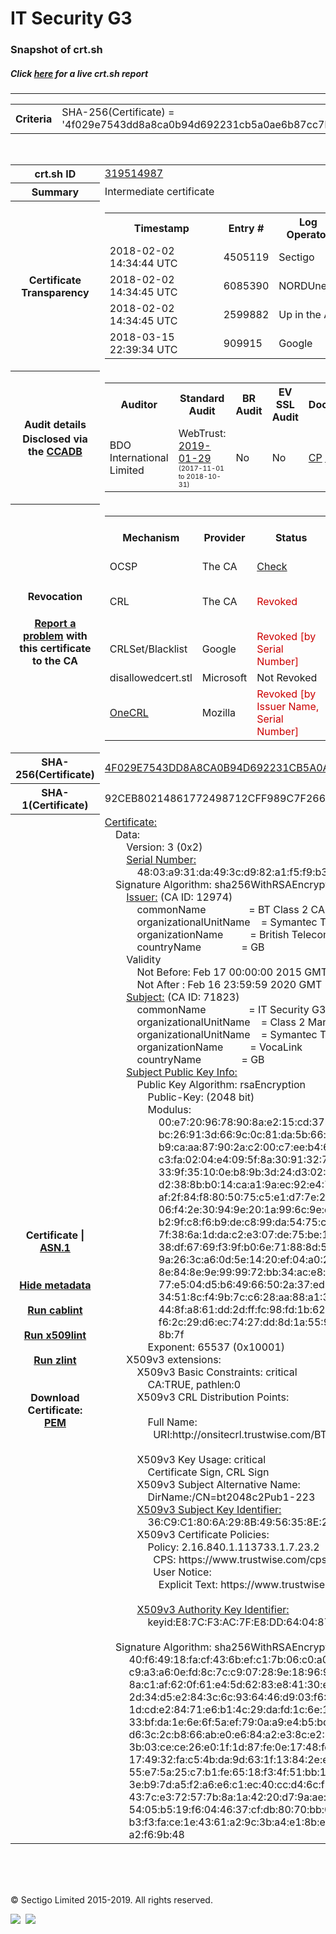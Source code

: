 # IT Security G3
### Snapshot of crt.sh
##### Click [here](https://crt.sh/?q=4F029E7543DD8A8CA0B94D692231CB5A0AE6B87CC7BAA156DE507FEB1542FDCE) for a live crt.sh report

---
<!DOCTYPE HTML PUBLIC "-//W3C//DTD HTML 4.0 Transitional//EN">
<HTML>

<BODY>

<TABLE>
  <TR>
    <TH class="outer">Criteria</TH>
    <TD class="outer">SHA-256(Certificate) = '4f029e7543dd8a8ca0b94d692231cb5a0ae6b87cc7baa156de507feb1542fdce'</TD>
  </TR>
</TABLE>
<BR>
<TABLE>
  <TR>
    <TH class="outer">crt.sh ID</TH>
    <TD class="outer"><A href="?id=319514987">319514987</A></TD>
  </TR>
  <TR>
    <TH class="outer">Summary</TH>
    <TD class="outer">Intermediate certificate</TD>
  </TR>
  <TR>
    <TH class="outer">Certificate<BR>Transparency</TH>
    <TD class="outer">
<TABLE class="options" style="margin-left:0px">
  <TR>
    <TH>Timestamp</TH>
    <TH>Entry #</TH>
    <TH>Log Operator</TH>
    <TH>Log URL</TH>
  </TR>
  <TR>
    <TD>2018-02-02&nbsp; <FONT class="small">14:34:44 UTC</FONT></TD>
    <TD>4505119</TD>
    <TD>Sectigo</TD>
    <TD>https://dodo.ct.comodo.com</TD>
  </TR>
  <TR>
    <TD>2018-02-02&nbsp; <FONT class="small">14:34:45 UTC</FONT></TD>
    <TD>6085390</TD>
    <TD>NORDUnet</TD>
    <TD>https://plausible.ct.nordu.net</TD>
  </TR>
  <TR>
    <TD>2018-02-02&nbsp; <FONT class="small">14:34:45 UTC</FONT></TD>
    <TD>2599882</TD>
    <TD>Up in the Air</TD>
    <TD>https://ct.filippo.io/behindthesofa</TD>
  </TR>
  <TR>
    <TD>2018-03-15&nbsp; <FONT class="small">22:39:34 UTC</FONT></TD>
    <TD>909915</TD>
    <TD>Google</TD>
    <TD>https://ct.googleapis.com/logs/argon2020</TD>
  </TR>
</TABLE>
    </TD>
  </TR>
  <TR>
    <TH class="outer">Audit details<BR>
      <DIV class="small" style="padding-top:3px">Disclosed via the
        <A href="//ccadb-public.secure.force.com/mozilla/PublicAllIntermediateCerts" target="_blank">CCADB</A></DIV>
    </TH>
    <TD class="outer">
<TABLE class="options" style="margin-left:0px">
  <TR>
    <TH>Auditor</TH>
    <TH>Standard Audit</TH>
    <TH>BR Audit</TH>
    <TH>EV SSL Audit</TH>
    <TH>Documents</TH>
    <TH>CCADB</TH>
    <TH>Root Owner / Certificate</TH>
  </TR>
  <TR>
    <TD style="vertical-align:middle">BDO International Limited</TD>
    <TD>WebTrust:
      <A href="https://www.cpacanada.ca/generichandlers/CPACHandler.ashx?attachmentid=224491" target="_blank">2019-01-29</A>
      <BR><FONT style="font-size:8pt">(2017-11-01 to 2018-10-31)</FONT></TD>
    <TD>No    <TD>No    <TD>
      <A href="https://www.websecurity.symantec.com/content/dam/websitesecurity/digitalassets/desktop/pdfs/repository/STN_CP.pdf" target="blank">CP</A>
      <A href="https://www.websecurity.symantec.com/content/dam/websitesecurity/digitalassets/desktop/pdfs/repository/STN%20CPS%20v3.10.pdf" target="blank">CPS</A>
    </TD>
    <TD><A href="//ccadb.force.com/0011J00001DZ0LiQAL" target="_blank">0011J00001DZ0LiQAL</A></TD>
    <TD><A href="/?id=68409">DigiCert</A></TD>
  </TR>
</TABLE>
    </TD>
  </TR>
  <TR>
    <TH class="outer">Revocation<BR><BR>
      <DIV class="small" style="padding-top:3px"><A href="?id=319514987&opt=problemreporting">Report a problem</A> with<BR>this certificate to the CA</DIV></TH>
    <TD class="outer">
      <TABLE class="options" style="margin-left:0px">
        <TR>
          <TH>Mechanism</TH>
          <TH>Provider</TH>
          <TH>Status</TH>
          <TH>Revocation Date</TH>
          <TH>Last Observed in CRL</TH>
          <TH>Last Checked <SPAN style="color:#CC0000;vertical-align:middle;font-size:70%;font-weight:normal">(Error)</SPAN></TH>
        </TR>
        <TR>
          <TD>OCSP</TD>
          <TD>The CA</TD>
          <TD><A href="?id=319514987&opt=ocsp">Check</A></TD>
          <TD><SPAN style="color:#888888">?</SPAN></TD>
          <TD><SPAN style="color:#888888">n/a</SPAN></TD>
          <TD><SPAN style="color:#888888">?</SPAN></TD>
        </TR>
        <TR>
          <TD>CRL</TD>
          <TD>The CA</TD>
          <TD><SPAN style="color:#CC0000">Revoked</SPAN></TD><TD>2019-04-30&nbsp; <FONT class="small">17:05:06 UTC</FONT></TD><TD>2019-05-08&nbsp; <FONT class="small">17:18:52 UTC</FONT></TD><TD>2019-12-04&nbsp; <FONT class="small">20:05:08 UTC</FONT></TD>
        </TR>
        <TR>
          <TD>CRLSet/Blacklist</TD>
          <TD>Google</TD>
          <TD><SPAN style="color:#CC0000">Revoked [by Serial Number]</SPAN></TD>
          <TD><SPAN style="color:#888888">n/a</SPAN></TD>
          <TD><SPAN style="color:#888888">n/a</SPAN></TD>
          <TD><SPAN style="color:#888888">n/a</SPAN></TD>
        </TR>
        <TR>
          <TD>disallowedcert.stl</TD>
          <TD>Microsoft</TD>
          <TD>Not Revoked</TD>
          <TD><SPAN style="color:#888888">n/a</SPAN></TD>
          <TD><SPAN style="color:#888888">n/a</SPAN></TD>
          <TD><SPAN style="color:#888888">n/a</SPAN></TD>
        </TR>
        <TR>
          <TD><A href="/mozilla-onecrl" target="_blank">OneCRL</A></TD>
          <TD>Mozilla</TD>
          <TD><SPAN style="color:#CC0000">Revoked [by Issuer Name, Serial Number]</SPAN></TD><TD><SPAN style="color:#888888">Unknown</SPAN></TD>
          <TD><SPAN style="color:#888888">n/a</SPAN></TD>
          <TD><SPAN style="color:#888888">n/a</SPAN></TD>
        </TR>
      </TABLE>
    </TD>
  </TR>
  <TR>
    <TH class="outer">SHA-256(Certificate)</TH>
    <TD class="outer"><A href="//censys.io/certificates/4f029e7543dd8a8ca0b94d692231cb5a0ae6b87cc7baa156de507feb1542fdce">4F029E7543DD8A8CA0B94D692231CB5A0AE6B87CC7BAA156DE507FEB1542FDCE</A></TD>
  </TR>
  <TR>
    <TH class="outer">SHA-1(Certificate)</TH>
    <TD class="outer">92CEB80214861772498712CFF989C7F266029B88</TD>
  </TR>
  <TR>
    <TH class="outer">Certificate | <A href="?asn1=319514987">ASN.1</A>
      <SPAN class="small"><BR>
      <BR><BR><A href="?id=319514987&opt=nometadata">Hide metadata</A>
      <BR><BR><A href="?id=319514987&opt=cablint">Run cablint</A>
      <BR><BR><A href="?id=319514987&opt=x509lint">Run x509lint</A>
      <BR><BR><A href="?id=319514987&opt=zlint">Run zlint</A>
      <BR><BR><BR>Download Certificate: <A href="?d=319514987">PEM</A>
      </SPAN>
    </TH>
    <TD class="text"><A href="?d=319514987">Certificate:</A><BR>&nbsp;&nbsp;&nbsp;&nbsp;Data:<BR>&nbsp;&nbsp;&nbsp;&nbsp;&nbsp;&nbsp;&nbsp;&nbsp;Version:&nbsp;3&nbsp;(0x2)<BR>&nbsp;&nbsp;&nbsp;&nbsp;&nbsp;&nbsp;&nbsp;&nbsp;<A href="?serial=4803a931da493cd982a1f5f9b30679a1">Serial&nbsp;Number:</A><BR>&nbsp;&nbsp;&nbsp;&nbsp;&nbsp;&nbsp;&nbsp;&nbsp;&nbsp;&nbsp;&nbsp;&nbsp;48:03:a9:31:da:49:3c:d9:82:a1:f5:f9:b3:06:79:a1<BR>&nbsp;&nbsp;&nbsp;&nbsp;Signature&nbsp;Algorithm:&nbsp;sha256WithRSAEncryption<BR>&nbsp;&nbsp;&nbsp;&nbsp;&nbsp;&nbsp;&nbsp;&nbsp;<A href="?caid=12974">Issuer:</A> <SPAN class="small">(CA ID: 12974)</SPAN><BR>&nbsp;&nbsp;&nbsp;&nbsp;&nbsp;&nbsp;&nbsp;&nbsp;&nbsp;&nbsp;&nbsp;&nbsp;commonName&nbsp;&nbsp;&nbsp;&nbsp;&nbsp;&nbsp;&nbsp;&nbsp;&nbsp;&nbsp;&nbsp;&nbsp;&nbsp;&nbsp;&nbsp;&nbsp;=&nbsp;BT&nbsp;Class&nbsp;2&nbsp;CA&nbsp;-&nbsp;G3<BR>&nbsp;&nbsp;&nbsp;&nbsp;&nbsp;&nbsp;&nbsp;&nbsp;&nbsp;&nbsp;&nbsp;&nbsp;organizationalUnitName&nbsp;&nbsp;&nbsp;&nbsp;=&nbsp;Symantec&nbsp;Trust&nbsp;Network<BR>&nbsp;&nbsp;&nbsp;&nbsp;&nbsp;&nbsp;&nbsp;&nbsp;&nbsp;&nbsp;&nbsp;&nbsp;organizationName&nbsp;&nbsp;&nbsp;&nbsp;&nbsp;&nbsp;&nbsp;&nbsp;&nbsp;&nbsp;=&nbsp;British&nbsp;Telecommunications&nbsp;plc<BR>&nbsp;&nbsp;&nbsp;&nbsp;&nbsp;&nbsp;&nbsp;&nbsp;&nbsp;&nbsp;&nbsp;&nbsp;countryName&nbsp;&nbsp;&nbsp;&nbsp;&nbsp;&nbsp;&nbsp;&nbsp;&nbsp;&nbsp;&nbsp;&nbsp;&nbsp;&nbsp;&nbsp;=&nbsp;GB<BR>&nbsp;&nbsp;&nbsp;&nbsp;&nbsp;&nbsp;&nbsp;&nbsp;Validity<BR>&nbsp;&nbsp;&nbsp;&nbsp;&nbsp;&nbsp;&nbsp;&nbsp;&nbsp;&nbsp;&nbsp;&nbsp;Not&nbsp;Before:&nbsp;Feb&nbsp;17&nbsp;00:00:00&nbsp;2015&nbsp;GMT<BR>&nbsp;&nbsp;&nbsp;&nbsp;&nbsp;&nbsp;&nbsp;&nbsp;&nbsp;&nbsp;&nbsp;&nbsp;Not&nbsp;After&nbsp;:&nbsp;Feb&nbsp;16&nbsp;23:59:59&nbsp;2020&nbsp;GMT<BR>&nbsp;&nbsp;&nbsp;&nbsp;&nbsp;&nbsp;&nbsp;&nbsp;<A href="?caid=71823">Subject:</A> <SPAN class="small">(CA ID: 71823)</SPAN><BR>&nbsp;&nbsp;&nbsp;&nbsp;&nbsp;&nbsp;&nbsp;&nbsp;&nbsp;&nbsp;&nbsp;&nbsp;commonName&nbsp;&nbsp;&nbsp;&nbsp;&nbsp;&nbsp;&nbsp;&nbsp;&nbsp;&nbsp;&nbsp;&nbsp;&nbsp;&nbsp;&nbsp;&nbsp;=&nbsp;IT&nbsp;Security&nbsp;G3<BR>&nbsp;&nbsp;&nbsp;&nbsp;&nbsp;&nbsp;&nbsp;&nbsp;&nbsp;&nbsp;&nbsp;&nbsp;organizationalUnitName&nbsp;&nbsp;&nbsp;&nbsp;=&nbsp;Class&nbsp;2&nbsp;Managed&nbsp;PKI&nbsp;Individual&nbsp;Subscriber&nbsp;CA<BR>&nbsp;&nbsp;&nbsp;&nbsp;&nbsp;&nbsp;&nbsp;&nbsp;&nbsp;&nbsp;&nbsp;&nbsp;organizationalUnitName&nbsp;&nbsp;&nbsp;&nbsp;=&nbsp;Symantec&nbsp;Trust&nbsp;Network<BR>&nbsp;&nbsp;&nbsp;&nbsp;&nbsp;&nbsp;&nbsp;&nbsp;&nbsp;&nbsp;&nbsp;&nbsp;organizationName&nbsp;&nbsp;&nbsp;&nbsp;&nbsp;&nbsp;&nbsp;&nbsp;&nbsp;&nbsp;=&nbsp;VocaLink<BR>&nbsp;&nbsp;&nbsp;&nbsp;&nbsp;&nbsp;&nbsp;&nbsp;&nbsp;&nbsp;&nbsp;&nbsp;countryName&nbsp;&nbsp;&nbsp;&nbsp;&nbsp;&nbsp;&nbsp;&nbsp;&nbsp;&nbsp;&nbsp;&nbsp;&nbsp;&nbsp;&nbsp;=&nbsp;GB<BR>&nbsp;&nbsp;&nbsp;&nbsp;&nbsp;&nbsp;&nbsp;&nbsp;<A href="?spkisha256=bb273db775eaa9452784ed6a58997ce7fa51251f8ed935203f68181191faf403">Subject&nbsp;Public&nbsp;Key&nbsp;Info:</A><BR>&nbsp;&nbsp;&nbsp;&nbsp;&nbsp;&nbsp;&nbsp;&nbsp;&nbsp;&nbsp;&nbsp;&nbsp;Public&nbsp;Key&nbsp;Algorithm:&nbsp;rsaEncryption<BR>&nbsp;&nbsp;&nbsp;&nbsp;&nbsp;&nbsp;&nbsp;&nbsp;&nbsp;&nbsp;&nbsp;&nbsp;&nbsp;&nbsp;&nbsp;&nbsp;Public-Key:&nbsp;(2048&nbsp;bit)<BR>&nbsp;&nbsp;&nbsp;&nbsp;&nbsp;&nbsp;&nbsp;&nbsp;&nbsp;&nbsp;&nbsp;&nbsp;&nbsp;&nbsp;&nbsp;&nbsp;Modulus:<BR>&nbsp;&nbsp;&nbsp;&nbsp;&nbsp;&nbsp;&nbsp;&nbsp;&nbsp;&nbsp;&nbsp;&nbsp;&nbsp;&nbsp;&nbsp;&nbsp;&nbsp;&nbsp;&nbsp;&nbsp;00:e7:20:96:78:90:8a:e2:15:cd:37:5e:a0:4f:4f:<BR>&nbsp;&nbsp;&nbsp;&nbsp;&nbsp;&nbsp;&nbsp;&nbsp;&nbsp;&nbsp;&nbsp;&nbsp;&nbsp;&nbsp;&nbsp;&nbsp;&nbsp;&nbsp;&nbsp;&nbsp;bc:26:91:3d:66:9c:0c:81:da:5b:66:ee:c6:21:76:<BR>&nbsp;&nbsp;&nbsp;&nbsp;&nbsp;&nbsp;&nbsp;&nbsp;&nbsp;&nbsp;&nbsp;&nbsp;&nbsp;&nbsp;&nbsp;&nbsp;&nbsp;&nbsp;&nbsp;&nbsp;b9:ca:aa:87:90:2a:c2:00:c7:ee:b4:65:38:55:c2:<BR>&nbsp;&nbsp;&nbsp;&nbsp;&nbsp;&nbsp;&nbsp;&nbsp;&nbsp;&nbsp;&nbsp;&nbsp;&nbsp;&nbsp;&nbsp;&nbsp;&nbsp;&nbsp;&nbsp;&nbsp;c3:fa:02:04:e4:09:5f:8a:30:91:32:75:fc:42:ea:<BR>&nbsp;&nbsp;&nbsp;&nbsp;&nbsp;&nbsp;&nbsp;&nbsp;&nbsp;&nbsp;&nbsp;&nbsp;&nbsp;&nbsp;&nbsp;&nbsp;&nbsp;&nbsp;&nbsp;&nbsp;33:9f:35:10:0e:b8:9b:3d:24:d3:02:32:fa:10:1b:<BR>&nbsp;&nbsp;&nbsp;&nbsp;&nbsp;&nbsp;&nbsp;&nbsp;&nbsp;&nbsp;&nbsp;&nbsp;&nbsp;&nbsp;&nbsp;&nbsp;&nbsp;&nbsp;&nbsp;&nbsp;d2:38:8b:b0:14:ca:a1:9a:ec:92:e4:7f:f7:f3:53:<BR>&nbsp;&nbsp;&nbsp;&nbsp;&nbsp;&nbsp;&nbsp;&nbsp;&nbsp;&nbsp;&nbsp;&nbsp;&nbsp;&nbsp;&nbsp;&nbsp;&nbsp;&nbsp;&nbsp;&nbsp;af:2f:84:f8:80:50:75:c5:e1:d7:7e:22:40:6f:c8:<BR>&nbsp;&nbsp;&nbsp;&nbsp;&nbsp;&nbsp;&nbsp;&nbsp;&nbsp;&nbsp;&nbsp;&nbsp;&nbsp;&nbsp;&nbsp;&nbsp;&nbsp;&nbsp;&nbsp;&nbsp;06:f4:2e:30:94:9e:20:1a:99:6c:9e:d1:8e:20:2b:<BR>&nbsp;&nbsp;&nbsp;&nbsp;&nbsp;&nbsp;&nbsp;&nbsp;&nbsp;&nbsp;&nbsp;&nbsp;&nbsp;&nbsp;&nbsp;&nbsp;&nbsp;&nbsp;&nbsp;&nbsp;b2:9f:c8:f6:b9:de:c8:99:da:54:75:c8:b0:87:4b:<BR>&nbsp;&nbsp;&nbsp;&nbsp;&nbsp;&nbsp;&nbsp;&nbsp;&nbsp;&nbsp;&nbsp;&nbsp;&nbsp;&nbsp;&nbsp;&nbsp;&nbsp;&nbsp;&nbsp;&nbsp;7f:38:6a:1d:da:c2:e3:07:de:75:be:19:e6:2d:dd:<BR>&nbsp;&nbsp;&nbsp;&nbsp;&nbsp;&nbsp;&nbsp;&nbsp;&nbsp;&nbsp;&nbsp;&nbsp;&nbsp;&nbsp;&nbsp;&nbsp;&nbsp;&nbsp;&nbsp;&nbsp;38:df:67:69:f3:9f:b0:6e:71:88:8d:5a:9d:2e:24:<BR>&nbsp;&nbsp;&nbsp;&nbsp;&nbsp;&nbsp;&nbsp;&nbsp;&nbsp;&nbsp;&nbsp;&nbsp;&nbsp;&nbsp;&nbsp;&nbsp;&nbsp;&nbsp;&nbsp;&nbsp;9a:26:3c:a6:0d:5e:14:20:ef:04:a0:2c:7a:59:41:<BR>&nbsp;&nbsp;&nbsp;&nbsp;&nbsp;&nbsp;&nbsp;&nbsp;&nbsp;&nbsp;&nbsp;&nbsp;&nbsp;&nbsp;&nbsp;&nbsp;&nbsp;&nbsp;&nbsp;&nbsp;8e:84:8e:9e:99:99:72:bb:34:ac:e8:bf:07:8d:bb:<BR>&nbsp;&nbsp;&nbsp;&nbsp;&nbsp;&nbsp;&nbsp;&nbsp;&nbsp;&nbsp;&nbsp;&nbsp;&nbsp;&nbsp;&nbsp;&nbsp;&nbsp;&nbsp;&nbsp;&nbsp;77:e5:04:d5:b6:49:66:50:2a:37:ed:b7:84:4e:ff:<BR>&nbsp;&nbsp;&nbsp;&nbsp;&nbsp;&nbsp;&nbsp;&nbsp;&nbsp;&nbsp;&nbsp;&nbsp;&nbsp;&nbsp;&nbsp;&nbsp;&nbsp;&nbsp;&nbsp;&nbsp;34:51:8c:f4:9b:7c:c6:28:aa:88:a1:3b:bb:c4:2e:<BR>&nbsp;&nbsp;&nbsp;&nbsp;&nbsp;&nbsp;&nbsp;&nbsp;&nbsp;&nbsp;&nbsp;&nbsp;&nbsp;&nbsp;&nbsp;&nbsp;&nbsp;&nbsp;&nbsp;&nbsp;44:8f:a8:61:dd:2d:ff:fc:98:fd:1b:62:72:c8:ab:<BR>&nbsp;&nbsp;&nbsp;&nbsp;&nbsp;&nbsp;&nbsp;&nbsp;&nbsp;&nbsp;&nbsp;&nbsp;&nbsp;&nbsp;&nbsp;&nbsp;&nbsp;&nbsp;&nbsp;&nbsp;f6:2c:29:d6:ec:74:27:dd:8d:1a:55:9b:40:71:cd:<BR>&nbsp;&nbsp;&nbsp;&nbsp;&nbsp;&nbsp;&nbsp;&nbsp;&nbsp;&nbsp;&nbsp;&nbsp;&nbsp;&nbsp;&nbsp;&nbsp;&nbsp;&nbsp;&nbsp;&nbsp;8b:7f<BR>&nbsp;&nbsp;&nbsp;&nbsp;&nbsp;&nbsp;&nbsp;&nbsp;&nbsp;&nbsp;&nbsp;&nbsp;&nbsp;&nbsp;&nbsp;&nbsp;Exponent:&nbsp;65537&nbsp;(0x10001)<BR>&nbsp;&nbsp;&nbsp;&nbsp;&nbsp;&nbsp;&nbsp;&nbsp;X509v3&nbsp;extensions:<BR>&nbsp;&nbsp;&nbsp;&nbsp;&nbsp;&nbsp;&nbsp;&nbsp;&nbsp;&nbsp;&nbsp;&nbsp;X509v3&nbsp;Basic&nbsp;Constraints:&nbsp;critical<BR>&nbsp;&nbsp;&nbsp;&nbsp;&nbsp;&nbsp;&nbsp;&nbsp;&nbsp;&nbsp;&nbsp;&nbsp;&nbsp;&nbsp;&nbsp;&nbsp;CA:TRUE,&nbsp;pathlen:0<BR>&nbsp;&nbsp;&nbsp;&nbsp;&nbsp;&nbsp;&nbsp;&nbsp;&nbsp;&nbsp;&nbsp;&nbsp;X509v3&nbsp;CRL&nbsp;Distribution&nbsp;Points:&nbsp;<BR><BR>&nbsp;&nbsp;&nbsp;&nbsp;&nbsp;&nbsp;&nbsp;&nbsp;&nbsp;&nbsp;&nbsp;&nbsp;&nbsp;&nbsp;&nbsp;&nbsp;Full&nbsp;Name:<BR>&nbsp;&nbsp;&nbsp;&nbsp;&nbsp;&nbsp;&nbsp;&nbsp;&nbsp;&nbsp;&nbsp;&nbsp;&nbsp;&nbsp;&nbsp;&nbsp;&nbsp;&nbsp;URI:http://onsitecrl.trustwise.com/BTClass2CA-G3.crl<BR><BR>&nbsp;&nbsp;&nbsp;&nbsp;&nbsp;&nbsp;&nbsp;&nbsp;&nbsp;&nbsp;&nbsp;&nbsp;X509v3&nbsp;Key&nbsp;Usage:&nbsp;critical<BR>&nbsp;&nbsp;&nbsp;&nbsp;&nbsp;&nbsp;&nbsp;&nbsp;&nbsp;&nbsp;&nbsp;&nbsp;&nbsp;&nbsp;&nbsp;&nbsp;Certificate&nbsp;Sign,&nbsp;CRL&nbsp;Sign<BR>&nbsp;&nbsp;&nbsp;&nbsp;&nbsp;&nbsp;&nbsp;&nbsp;&nbsp;&nbsp;&nbsp;&nbsp;X509v3&nbsp;Subject&nbsp;Alternative&nbsp;Name:&nbsp;<BR>&nbsp;&nbsp;&nbsp;&nbsp;&nbsp;&nbsp;&nbsp;&nbsp;&nbsp;&nbsp;&nbsp;&nbsp;&nbsp;&nbsp;&nbsp;&nbsp;DirName:/CN=bt2048c2Pub1-223<BR>&nbsp;&nbsp;&nbsp;&nbsp;&nbsp;&nbsp;&nbsp;&nbsp;&nbsp;&nbsp;&nbsp;&nbsp;<A href="?ski=36c9c1806a298b4956358e2204ccb2e3a74196bf">X509v3&nbsp;Subject&nbsp;Key&nbsp;Identifier:</A><BR>&nbsp;&nbsp;&nbsp;&nbsp;&nbsp;&nbsp;&nbsp;&nbsp;&nbsp;&nbsp;&nbsp;&nbsp;&nbsp;&nbsp;&nbsp;&nbsp;36:C9:C1:80:6A:29:8B:49:56:35:8E:22:04:CC:B2:E3:A7:41:96:BF<BR>&nbsp;&nbsp;&nbsp;&nbsp;&nbsp;&nbsp;&nbsp;&nbsp;&nbsp;&nbsp;&nbsp;&nbsp;X509v3&nbsp;Certificate&nbsp;Policies:&nbsp;<BR>&nbsp;&nbsp;&nbsp;&nbsp;&nbsp;&nbsp;&nbsp;&nbsp;&nbsp;&nbsp;&nbsp;&nbsp;&nbsp;&nbsp;&nbsp;&nbsp;Policy:&nbsp;2.16.840.1.113733.1.7.23.2<BR>&nbsp;&nbsp;&nbsp;&nbsp;&nbsp;&nbsp;&nbsp;&nbsp;&nbsp;&nbsp;&nbsp;&nbsp;&nbsp;&nbsp;&nbsp;&nbsp;&nbsp;&nbsp;CPS:&nbsp;https://www.trustwise.com/cps<BR>&nbsp;&nbsp;&nbsp;&nbsp;&nbsp;&nbsp;&nbsp;&nbsp;&nbsp;&nbsp;&nbsp;&nbsp;&nbsp;&nbsp;&nbsp;&nbsp;&nbsp;&nbsp;User&nbsp;Notice:<BR>&nbsp;&nbsp;&nbsp;&nbsp;&nbsp;&nbsp;&nbsp;&nbsp;&nbsp;&nbsp;&nbsp;&nbsp;&nbsp;&nbsp;&nbsp;&nbsp;&nbsp;&nbsp;&nbsp;&nbsp;Explicit&nbsp;Text:&nbsp;https://www.trustwise.com/rpa<BR><BR>&nbsp;&nbsp;&nbsp;&nbsp;&nbsp;&nbsp;&nbsp;&nbsp;&nbsp;&nbsp;&nbsp;&nbsp;<A href="?ski=e87cf3ac7fe8dd640487bb5b65be8f90fd64195b">X509v3&nbsp;Authority&nbsp;Key&nbsp;Identifier:</A><BR>&nbsp;&nbsp;&nbsp;&nbsp;&nbsp;&nbsp;&nbsp;&nbsp;&nbsp;&nbsp;&nbsp;&nbsp;&nbsp;&nbsp;&nbsp;&nbsp;keyid:E8:7C:F3:AC:7F:E8:DD:64:04:87:BB:5B:65:BE:8F:90:FD:64:19:5B<BR><BR>&nbsp;&nbsp;&nbsp;&nbsp;Signature&nbsp;Algorithm:&nbsp;sha256WithRSAEncryption<BR>&nbsp;&nbsp;&nbsp;&nbsp;&nbsp;&nbsp;&nbsp;&nbsp;&nbsp;40:f6:49:18:fa:cf:43:6b:ef:c1:7b:06:c0:a0:c1:60:9f:78:<BR>&nbsp;&nbsp;&nbsp;&nbsp;&nbsp;&nbsp;&nbsp;&nbsp;&nbsp;c9:a3:a6:0e:fd:8c:7c:c9:07:28:9e:18:96:91:5e:26:a1:e2:<BR>&nbsp;&nbsp;&nbsp;&nbsp;&nbsp;&nbsp;&nbsp;&nbsp;&nbsp;8a:c1:af:62:0f:61:e4:5d:62:83:e8:41:30:eb:38:e4:e5:5c:<BR>&nbsp;&nbsp;&nbsp;&nbsp;&nbsp;&nbsp;&nbsp;&nbsp;&nbsp;2d:34:d5:e2:84:3c:6c:93:64:46:d9:03:f6:4c:47:9a:7b:bd:<BR>&nbsp;&nbsp;&nbsp;&nbsp;&nbsp;&nbsp;&nbsp;&nbsp;&nbsp;1d:cd:e2:84:71:e6:b1:4c:29:da:fd:1c:6e:1b:fc:a1:c5:15:<BR>&nbsp;&nbsp;&nbsp;&nbsp;&nbsp;&nbsp;&nbsp;&nbsp;&nbsp;33:bf:da:1e:6e:6f:5a:ef:79:0a:a9:e4:b5:bd:89:27:02:ea:<BR>&nbsp;&nbsp;&nbsp;&nbsp;&nbsp;&nbsp;&nbsp;&nbsp;&nbsp;d6:3c:2c:b8:66:ab:e0:e6:84:a2:e3:8c:e2:87:ed:46:56:44:<BR>&nbsp;&nbsp;&nbsp;&nbsp;&nbsp;&nbsp;&nbsp;&nbsp;&nbsp;3b:03:ce:ce:26:e0:1f:1d:87:fe:0e:17:48:fd:5c:c1:1a:ce:<BR>&nbsp;&nbsp;&nbsp;&nbsp;&nbsp;&nbsp;&nbsp;&nbsp;&nbsp;17:49:32:fa:c5:4b:da:9d:63:1f:13:84:2e:e4:29:23:ec:93:<BR>&nbsp;&nbsp;&nbsp;&nbsp;&nbsp;&nbsp;&nbsp;&nbsp;&nbsp;55:e7:5a:25:c7:b1:fe:65:18:f3:4f:51:bb:1c:fb:9d:42:6a:<BR>&nbsp;&nbsp;&nbsp;&nbsp;&nbsp;&nbsp;&nbsp;&nbsp;&nbsp;3e:b9:7d:a5:f2:a6:e6:c1:ec:40:cc:d4:6c:f1:b9:d4:ba:8e:<BR>&nbsp;&nbsp;&nbsp;&nbsp;&nbsp;&nbsp;&nbsp;&nbsp;&nbsp;43:7c:e3:72:57:7b:8a:1a:42:20:d7:9a:ae:18:b5:4a:b9:17:<BR>&nbsp;&nbsp;&nbsp;&nbsp;&nbsp;&nbsp;&nbsp;&nbsp;&nbsp;54:05:b5:19:f6:04:46:37:cf:db:80:70:bb:06:47:ff:e4:81:<BR>&nbsp;&nbsp;&nbsp;&nbsp;&nbsp;&nbsp;&nbsp;&nbsp;&nbsp;b3:f3:fa:ce:1e:43:61:a2:9c:3b:a4:e1:8b:e3:78:1d:fa:e6:<BR>&nbsp;&nbsp;&nbsp;&nbsp;&nbsp;&nbsp;&nbsp;&nbsp;&nbsp;a2:f6:9b:48<BR>    </TD>
  </TR>
</TABLE>

  <BR><BR><BR>

  <P class="copyright">&copy; Sectigo Limited 2015-2019. All rights reserved.</P>
  <DIV>
    <A href="https://sectigo.com/"><IMG src="/sectigo_s.png"></A>
    &nbsp;<A href="https://github.com/crtsh"><IMG src="/GitHub-Mark-32px.png"></A>
  </DIV>
</BODY>
</HTML>
